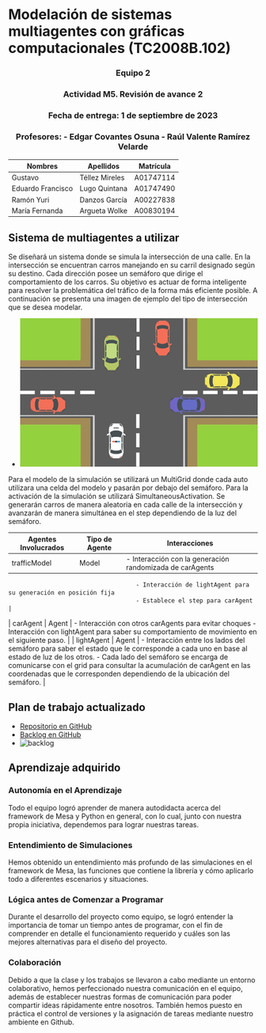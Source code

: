 # Modelación de sistemas multiagentes con gráficas computacionales (TC2008B.102)

<div align="center"> <h3> Equipo 2 </h3> </div>
<div align="center"> <h3> Actividad M5. Revisión de avance 2 </h3> </div>
<div align="center"> <h3> Fecha de entrega: 1 de septiembre de 2023 </h3> </div>
<div align="center"> <h3> Profesores:  
- Edgar Covantes Osuna
- Raúl Valente Ramírez Velarde  
 </h3></div>

| Nombres | Apellidos | Matrícula |
|---------|-----------|-----------|
| Gustavo | Téllez Mireles | A01747114 |
| Eduardo Francisco | Lugo Quintana | A01747490 |
| Ramón Yuri | Danzos García | A00227838 |
| María Fernanda | Argueta Wolke | A00830194 |


## Sistema de multiagentes a utilizar

Se diseñará un sistema donde se simula la intersección de una calle. En la intersección se encuentran carros manejando en su carril designado según su destino. Cada dirección posee un semáforo que dirige el comportamiento de los carros. Su objetivo es actuar de forma inteligente para resolver la problemática del tráfico de la forma más eficiente posible. A continuación se presenta una imagen de ejemplo del tipo de intersección que se desea modelar.

- ![interseccion](./images/interseccion.jpg)

Para el modelo de la simulación se utilizará un MultiGrid donde cada auto utilizara una celda del modelo y pasarán por debajo del semáforo.
Para la activación de la simulación se utilizará SimultaneousActivation. Se generarán carros de manera aleatoria en cada calle de la intersección y avanzarán de manera simultánea en el step dependiendo de la luz del semáforo.

| Agentes Involucrados | Tipo de Agente | Interacciones |
|-----------------------|----------------|---------------|
| trafficModel         | Model          | - Interacción con la generación randomizada de carAgents
                                        - Interacción de lightAgent para su generación en posición fija
                                        - Establece el step para carAgent |
| carAgent             | Agent          | - Interacción con otros carAgents para evitar choques
                                        - Interacción con lightAgent para saber su comportamiento de movimiento en el siguiente paso. |
| lightAgent           | Agent          | - Interacción entre los lados del semáforo para saber el estado que le corresponde a cada uno en base al estado de luz de los otros.
                                        - Cada lado del semáforo se encarga de comunicarse con el grid para consultar la acumulación de carAgent en las coordenadas que le corresponden dependiendo de la ubicación del semáforo. |

## Plan de trabajo actualizado
- [Repositorio en GitHub](https://github.com/VMink/Multiagentes.git)
- [Backlog en GitHub](https://github.com/users/VMink/projects/1)
- ![backlog](./images/backlog2.jpg)


## Aprendizaje adquirido

### Autonomía en el Aprendizaje
Todo el equipo logró aprender de manera autodidacta acerca del framework de Mesa y Python en general, con lo cual, junto con nuestra propia iniciativa, dependemos para lograr nuestras tareas.

### Entendimiento de Simulaciones
Hemos obtenido un entendimiento más profundo de las simulaciones en el framework de Mesa, las funciones que contiene la librería y cómo aplicarlo todo a diferentes escenarios y situaciones.

### Lógica antes de Comenzar a Programar
Durante el desarrollo del proyecto como equipo, se logró entender la importancia de tomar un tiempo antes de programar, con el fin de comprender en detalle el funcionamiento requerido y cuáles son las mejores alternativas para el diseño del proyecto.

### Colaboración
Debido a que la clase y los trabajos se llevaron a cabo mediante un entorno colaborativo, hemos perfeccionado nuestra comunicación en el equipo, además de establecer nuestras formas de comunicación para poder compartir ideas rápidamente entre nosotros. También hemos puesto en práctica el control de versiones y la asignación de tareas mediante nuestro ambiente en Github.

